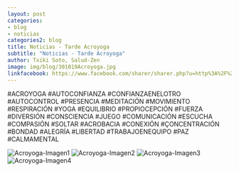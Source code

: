 ```yaml
---
layout: post
categories:
- blog
- noticias
categories2: blog
title: Noticias - Tarde Acroyoga
subtitle: "Noticias - Tarde Acroyoga"
author: Txiki Soto, Salud-Zen
image: img/blog/301019Acroyoga.jpg
linkfacebook: https://www.facebook.com/sharer/sharer.php?u=http%3A%2F%2Fwww.salud-zen.com%2Fblog%2Fnoticias%2F2019%2F10%2F30%2Fnoticias-acroyoga.html&amp;src=sdkpreparse
---
```

#ACROYOGA
#AUTOCONFIANZA
#CONFIANZAENELOTRO
#AUTOCONTROL
#PRESENCIA
#MEDITACIÓN
#MOVIMIENTO
#RESPIRACIÓN
#YOGA
#EQUILIBRIO
#PROPIOCEPCIÓN
#FUERZA
#DIVERSIÓN
#CONSCIENCIA
#JUEGO
#COMUNICACIÓN
#ESCUCHA
#COMPASIÓN
#SOLTAR
#ACROBACIA
#CONEXIÓN
#ÇONCENTRACIÓN
#BONDAD
#ALEGRÍA
#LIBERTAD
#TRABAJOENEQUIPO
#PAZ
#CALMAMENTAL

![Acroyoga-Imagen1][img1]
![Acroyoga-Imagen2][img2]
![Acroyoga-Imagen3][img3]
![Acroyoga-Imagen4][img4]

[img1]:{{site.url}}{{site.baseurl}}/img/blog/301019Acroyoga_1.jpg
[img2]:{{site.url}}{{site.baseurl}}/img/blog/301019Acroyoga_2.jpg
[img3]:{{site.url}}{{site.baseurl}}/img/blog/301019Acroyoga_3.jpg
[img4]:{{site.url}}{{site.baseurl}}/img/blog/301019Acroyoga_4.jpg
